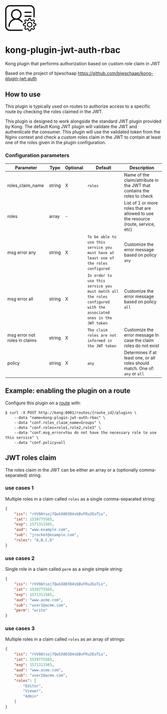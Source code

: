 
<img src="jwt-auth.png" width="100">


# kong-plugin-jwt-auth-rbac
Kong plugin that performs authorization based on custom role claim in JWT

Based on the project of bjwschaap https://github.com/bjwschaap/kong-plugin-jwt-auth

## How to use
This plugin is typically used on routes to authorize access to a specific
route by checking the roles claimed in the JWT.

This plugin is designed to work alongside the standard JWT plugin provided
by Kong. The default Kong JWT plugin will validate the JWT and authenticate
the consumer. This plugin will use the validated token from the Nginx context
and check a custom roles claim in the JWT to contain at least one of the
roles given in the plugin configuration.

### Configuration parameters
| Parameter        | Type   | Optional | Default | Description |
| ---------------- | ------ | -------- | ------- | ----------- |
| roles_claim_name | string | X        | `roles` | Name of the claim/attribute in the JWT that contains the roles to check |
| roles            | array  | -        |         | List of 1 or more roles that are allowed to use the resource (route, service, etc) |
| msg error any    | string | X  |`To be able to use this service you must have at least one of the roles configured` | Customize the error message based on policy `any` |
| msg error all    | string | X  | `In order to use this service you must match all the roles configured with the associated ones in the JWT token` | Customize the error message based on policy `all` |
| msg error not roles in claims| string | X   | `The claim roles are not informed in the JWT token` | Customize the error message In case the claim roles do not exist |
| policy           | string | X        | `any`   | Determines if at least one, or all roles should match. One of: `any` or `all` |

## Example: enabling the plugin on a route
Configure this plugin on a [route](https://docs.konghq.com/latest/admin-api/#Route-object)
with:

```shell
$ curl -X POST http://kong:8001/routes/{route_id}/plugins \
    --data "name=kong-plugin-jwt-auth-rbac" \
    --data "conf.roles_claim_name=Groups" \
    --data "conf.roles=role1,role2,role3" \
    --data "conf.msg_error=You do not have the necessary role to use this service" \
    --data "conf.policy=all
```
## JWT roles claim
The roles claim in the JWT can be either an array or a (optionally comma-separated) string.

### use cases 1
Multiple roles in a claim called `roles` as a single comma-separated string:
```json
{
    "iss": "rVV0Atsoj7QwSX803D4sbBvFRu2EoTLo",
    "iat": 1539775565,
    "exp": 1571311565,
    "aud": "www.example.com",
    "sub": "jrocket@example.com",
    "roles": "A,B,C,D"
}
```
### use cases 2
Single role in a claim called `perm` as a single simple string:
```json
{
    "iss": "rVV0Atsoj7QwSX803D4sbBvFRu2EoTLo",
    "iat": 1539775565,
    "exp": 1571311565,
    "aud": "www.acme.com",
    "sub": "user1@acme.com",
    "perm": "write"
}
```
### use cases 3
Multiple roles in a claim called `roles` as an array of strings:
```json
{
    "iss": "rVV0Atsoj7QwSX803D4sbBvFRu2EoTLo",
    "iat": 1539775565,
    "exp": 1571311565,
    "aud": "www.acme.com",
    "sub": "user2@acme.com",
    "roles": [
        "Editor",
        "Viewer",
        "Admin"
    ]
}
```

